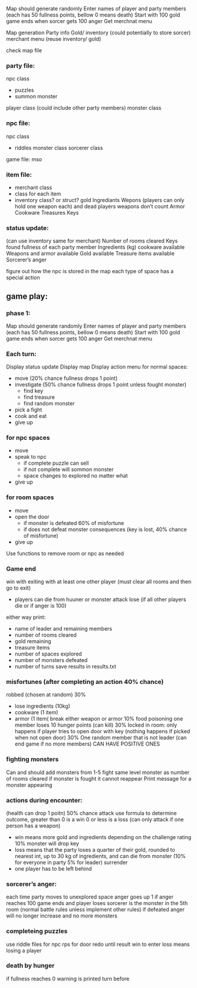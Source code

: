 Map should generate randomly 
Enter names of player and party members (each has 50 fullness points, bellow 0 means death)
Start with 100 gold 
game ends when sorcer gets 100 anger 
Get merchnat menu


Map generation
Party info
Gold/ inventory (could potentially to store sorcer)
merchant menu (reuse inventory/ gold) 


check map file

### party file:
npc class
- puzzles
- summon monster 

player class (could include other party members)
monster class

### npc file:
npc class
- riddles 
monster class
sorcerer class

game file: mso

### item file:
- merchant class
- class for each item 
- inventory class? or struct? 
gold
Ingrediants 
Wepons (players can only hold one weapon each) and dead players weapons don’t count
Armor
Cookware
Treasures 
Keys

### status update:

(can use inventory same for merchant)
Number of rooms cleared
Keys found
fullness of each party member
Ingredients (kg)
cookware available 
Weapons and armor available 
Gold available 
Treasure items available 
Sorcerer’s anger


figure out how the npc is stored in the map
each type of space has a special action 



## game play:

### phase 1:

Map should generate randomly 
Enter names of player and party members (each has 50 fullness points, bellow 0 means death)
Start with 100 gold 
game ends when sorcer gets 100 anger 
Get merchnat menu


### Each turn:

Display status update 
Display map 
Display action menu
for normal spaces:
- move (20% chance fullness drops 1 point)
- investigate (50% chance fullness drops 1 point unless fought monster) 
	- find key
	- find treasure
	- find random monster
- pick a fight 
- cook and eat
- give up
	
### for npc spaces
- move
- speak to npc 
	- if complete puzzle can sell 
	- if not complete will sommon monster 
	- space changes to explored no matter what
- give up
	
### for room spaces
- move
- open the door
	- if monster is defeated 60% of misfortune 
	- if does not defeat monster consequences (key is lost, 40% chance of misfortune)
- give up
	

Use functions to remove room or npc as needed


### Game end
win with exiting with at least one other player (must clear all rooms and then go to exit)
- players can die from huuner or monster attack
lose (if all other players die or if anger is 100)

either way print:
- name of leader and remaining members
- number of rooms cleared
- gold remaining
- treasure items
- number of spaces explored
- number of monsters defeated
- number of turns
save results in results.txt


### misfortunes (after completing an action 40% chance)
robbed (chosen at random) 30%
- lose ingredients (10kg)
- cookware (1 item)
- armor (1 item(
break either weapon or armor 10%
food poisoning one member loses 10 hunger points (can kill) 30%
locked in room: only happens if player tries to open door with key (nothing happens if picked when not open door) 30% One random member that is not leader (can end game if no more members) 
CAN HAVE POSITIVE ONES

### fighting monsters 
Can and should add monsters from 1-5
fight same level monster as number of rooms cleared
if monster is fought it cannot reappear 
Print message for a monster appearing 

### actions during encounter:
(health can drop 1 poitn) 50% chance
attack use formula to determine outcome, greater than 0 is a win 0 or less is a loss (can only attack if one person has a weapon)
- win means more gold and ingredients depending on the challenge rating 10% monster will drop key 
- loss means that the party loses a quarter of their gold, rounded to nearest int, up to 30 kg of ingredients, and can die from monster (10% for everyone in party 5% for leader) 
surrender 
- one player has to be left behind 

### sorcerer’s anger:
each time party moves to unexplored space anger goes up 1 
if anger reaches 100 game ends and player loses
sorcerer is the monster in the 5th room (normal battle rules unless implement other rules)
if defeated anger will no longer increase and no more monsters

### completeing puzzles 
use riddle files for npc
rps for door
redo until result 
win to enter
loss means losing a player 

### death by hunger 
if fullness reaches 0 
warning is printed turn before 
